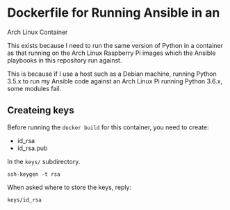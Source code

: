 
# Dockerfile for Running Ansible in an 
Arch Linux Container

This exists because I need to run the 
same version of Python in a container as 
that running on the Arch Linux Raspberry 
Pi images which the Ansible playbooks in 
this repository run against.

This is because if I use a host such as 
a Debian machine, running Python 3.5.x 
to run my Ansible code against an Arch 
Linux Pi running Python 3.6.x, some 
modules fail.

## Createing keys

Before running the `docker build` for 
this container, you need to create:

* id_rsa
* id_rsa.pub

In the `keys/` subdirectory.

```
ssh-keygen -t rsa
```

When asked where to store the keys, 
reply:

```
keys/id_rsa
```


